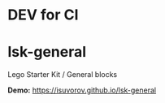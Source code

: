 # DEV for CI

# lsk-general
Lego Starter Kit / General blocks

**Demo:**
https://isuvorov.github.io/lsk-general

